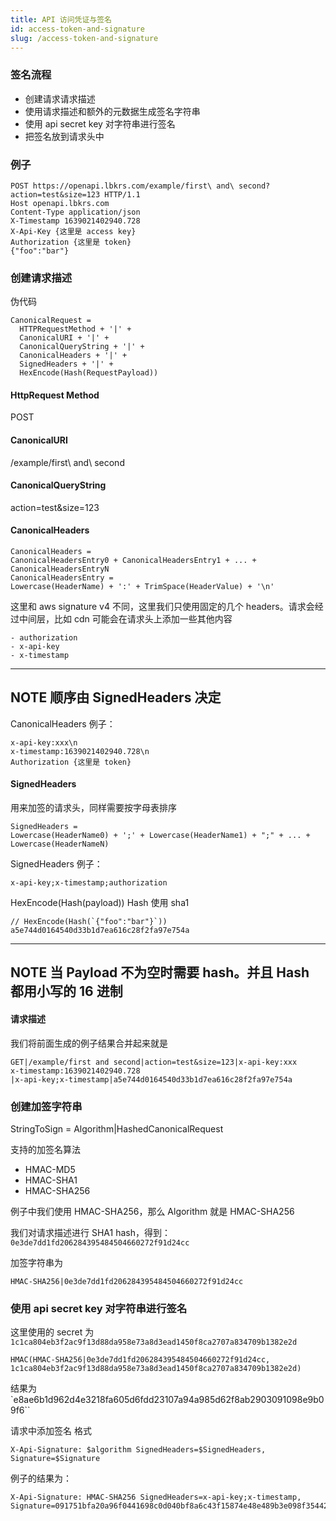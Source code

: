 ```yaml
---
title: API 访问凭证与签名
id: access-token-and-signature
slug: /access-token-and-signature
---
```


### 签名流程
  - 创建请求请求描述
  - 使用请求描述和额外的元数据生成签名字符串
  - 使用 api secret key 对字符串进行签名
  - 把签名放到请求头中

### 例子
```
POST https://openapi.lbkrs.com/example/first\ and\ second?action=test&size=123 HTTP/1.1
Host openapi.lbkrs.com
Content-Type application/json
X-Timestamp 1639021402940.728
X-Api-Key {这里是 access key} 
Authorization {这里是 token}
{"foo":"bar"}

```

### 创建请求描述
伪代码
```
CanonicalRequest =
  HTTPRequestMethod + '|' +
  CanonicalURI + '|' +
  CanonicalQueryString + '|' +
  CanonicalHeaders + '|' +
  SignedHeaders + '|' +
  HexEncode(Hash(RequestPayload))
```


#### HttpRequest Method
POST
#### CanonicalURI
/example/first\ and\ second

#### CanonicalQueryString
action=test&size=123

#### CanonicalHeaders
```
CanonicalHeaders =
CanonicalHeadersEntry0 + CanonicalHeadersEntry1 + ... + CanonicalHeadersEntryN
CanonicalHeadersEntry =
Lowercase(HeaderName) + ':' + TrimSpace(HeaderValue) + '\n'
```

这里和 aws signature v4 不同，这里我们只使用固定的几个 headers。请求会经过中间层，比如 cdn 可能会在请求头上添加一些其他内容
```
- authorization
- x-api-key
- x-timestamp
```
---
**NOTE**
顺序由 SignedHeaders 决定
---
CanonicalHeaders 例子：
```
x-api-key:xxx\n
x-timestamp:1639021402940.728\n
Authorization {这里是 token}
```

#### SignedHeaders
用来加签的请求头，同样需要按字母表排序
```
SignedHeaders =
Lowercase(HeaderName0) + ';' + Lowercase(HeaderName1) + ";" + ... + Lowercase(HeaderNameN)
```
SignedHeaders 例子：
```
x-api-key;x-timestamp;authorization
```

HexEncode(Hash(payload))
Hash 使用 sha1 
```
// HexEncode(Hash(`{"foo":"bar"}`))
a5e744d0164540d33b1d7ea616c28f2fa97e754a
```

---
**NOTE**
当 Payload 不为空时需要 hash。并且 Hash 都用小写的 16 进制
---

#### 请求描述
我们将前面生成的例子结果合并起来就是
```
GET|/example/first and second|action=test&size=123|x-api-key:xxx
x-timestamp:1639021402940.728
|x-api-key;x-timestamp|a5e744d0164540d33b1d7ea616c28f2fa97e754a

```


### 创建加签字符串
StringToSign = Algorithm|HashedCanonicalRequest

支持的加签名算法
- HMAC-MD5
- HMAC-SHA1
- HMAC-SHA256

例子中我们使用 HMAC-SHA256，那么 Algorithm 就是 HMAC-SHA256

我们对请求描述进行 SHA1 hash，得到：
`0e3de7dd1fd206284395484504660272f91d24cc`

加签字符串为 
```
HMAC-SHA256|0e3de7dd1fd206284395484504660272f91d24cc
```

### 使用 api secret key 对字符串进行签名

这里使用的 secret 为 `1c1ca804eb3f2ac9f13d88da958e73a8d3ead1450f8ca2707a834709b1382e2d`

```
HMAC(HMAC-SHA256|0e3de7dd1fd206284395484504660272f91d24cc, 1c1ca804eb3f2ac9f13d88da958e73a8d3ead1450f8ca2707a834709b1382e2d)
```

结果为
`e8ae6b1d962d4e3218fa605d6fdd23107a94a985d62f8ab2903091098e9b09f6``


请求中添加签名
格式
```
X-Api-Signature: $algorithm SignedHeaders=$SignedHeaders, Signature=$Signature
```

例子的结果为：
```
X-Api-Signature: HMAC-SHA256 SignedHeaders=x-api-key;x-timestamp, Signature=091751bfa20a96f0441698c0d040bf8a6c43f15874e48e489b3e098f354422a9
```


